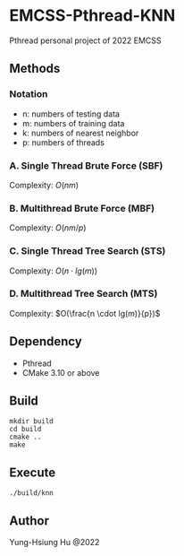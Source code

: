 # EMCSS-Pthread-KNN

Pthread personal project of 2022 EMCSS

## Methods

### Notation
- n: numbers of testing data
- m: numbers of training data
- k: numbers of nearest neighbor
- p: numbers of threads

### A. Single Thread Brute Force (SBF)

Complexity: $O(nm)$

### B. Multithread Brute Force (MBF)

Complexity: $O(nm/p)$

### C. Single Thread Tree Search (STS)

Complexity: $O(n \cdot lg(m))$

### D. Multithread Tree Search (MTS)

Complexity: $O(\frac{n \cdot lg(m)}{p})$

## Dependency

- Pthread
- CMake 3.10 or above

## Build

```
mkdir build
cd build
cmake ..
make
```

## Execute

```
./build/knn
```

## Author

Yung-Hsiung Hu @2022
